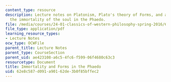 ```yaml
---
content_type: resource
description: Lecture notes on Platonism, Plato's theory of Forms, and arguments for
  the immortality of the soul in the Phaedo.
file: /media/courses/24-01-classics-of-western-philosophy-spring-2016/62e8c587d091a90162de3b0f85bffec2_MIT24_01S16_SES6.pdf
file_type: application/pdf
learning_resource_types:
- Lecture Notes
ocw_type: OCWFile
parent_title: Lecture Notes
parent_type: CourseSection
parent_uid: ae423108-a6c5-4fc6-f599-06f4680c63c3
resourcetype: Document
title: Immortality and Forms in the Phaedo
uid: 62e8c587-d091-a901-62de-3b0f85bffec2
---
```

